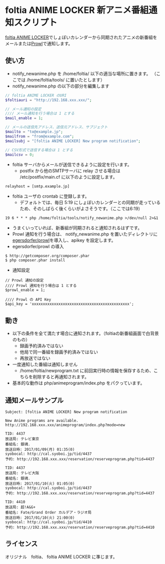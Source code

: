 # foltia ANIME LOCKER 新アニメ番組通知スクリプト

[foltia ANIME LOCKER](https://foltia.com/ANILOC/)でしょぼいカレンダーから同期されたアニメの新番組をメールまたは[Prowl](https://www.prowlapp.com/)で通知します。

## 使い方
- notify_newanime.php を /home/foltia/ 以下の適当な場所に置きます。 （ここでは /home/foltia/tools/ に置いたとします）
- notify_newanime.php の以下の部分を編集します
```php
// foltia ANIME LOCKER のURI
$foltiauri = "http://192.168.xxx.xxx/";

// メール通知の設定
//// メール通知を行う場合は 1 とする
$mail_enable = 1;

// メールの送信先アドレス、送信元アドレス、サブジェクト
$mailto = "to@example.jp";
$mailfrom = "from@example.com";
$mailsubj = "[foltia ANIME LOCKER] New program notification";

// CSV形式で送信する場合は 1 とする
$mailcsv = 0;
```
- foltia サーバからメールが送信できるように設定を行います。
  - postfix から他のSMTPサーバに relay させる場合は /etc/postfix/main.cf に以下のように設定します。
```
relayhost = [smtp.example.jp]
```
- foltia ユーザの crontab に登録します。
  - デフォルトでは、毎日 5:19 にしょぼいカレンダーとの同期が走っているため、そのしばらく後くらいがよさそうです。（ここでは6:19）

```crontab
19 6 * * * php /home/foltia/tools/notify_newanime.php >/dev/null 2>&1
```
- うまくいっていれば、新番組が同期されると通知されるはずです。
- Prowl 通知を行う場合は、 notify_newanime.php を置いたディレクトリに [egersdorfer/prowl](https://packagist.org/packages/egersdorfer/prowl)を導入し、apikey を設定します。
 - egersdorfer/prowl の導入
```
$ http://getcomposer.org/composer.phar
$ php composer.phar install
```
 - 通知設定
```
// Prowl 通知の設定
//// Prowl 通知を行う場合は 1 とする
$prowl_enable = 1;

//// Prowl の API Key
$api_key = 'xxxxxxxxxxxxxxxxxxxxxxxxxxxxxxxxxxxxxxxxxxxx';
```

## 動き
- 以下の条件を全て満たす場合に通知されます。（foltiaの新番組画面で白背景のもの）
  - 録画予約済みではない
  - 他局で同一番組を録画予約済みではない
  - 再放送ではない
- 一度通知した番組は通知しません
  - /home/foltia/newprogram.txt に前回実行時の情報を保存するため、こちらを削除すると再通知されます。
- 基本的な動作は php/animeprogram/index.php をパクっています。

## 通知メールサンプル
```
Subject: [foltia ANIME LOCKER] New program notification

New Anime programs are available.
http://192.168.xxx.xxx/animeprogram/index.php?mode=new

TID: 4437
放送局: テレビ東京
番組名: 銀魂.
放送日時: 2017/01/09(月) 01:35(0)
syobocal: http://cal.syoboi.jp/tid/4437
予約: http://192.168.xxx.xxx/reservation/reserveprogram.php?tid=4437
	
TID: 4437
放送局: テレビ大阪
番組名: 銀魂.
放送日時: 2017/01/10(火) 01:05(0)
syobocal: http://cal.syoboi.jp/tid/4437
予約: http://192.168.xxx.xxx/reservation/reserveprogram.php?tid=4437
	
TID: 4410
放送局: 超!A&G+
番組名: Fate/Grand Order カルデア・ラジオ局
放送日時: 2017/01/10(火) 21:00(0)
syobocal: http://cal.syoboi.jp/tid/4410
予約: http://192.168.xxx.xxx/reservation/reserveprogram.php?tid=4410
```

## ライセンス
オリジナル　foltia、 foltia ANIME LOCKER に準じます。

